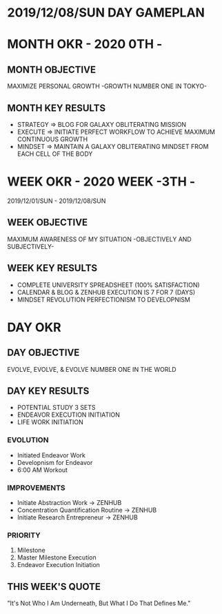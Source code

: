 # 2019/12/08/SUN DAY GAMEPLAN

# MONTH OKR - 2020 0TH -

## MONTH OBJECTIVE

MAXIMIZE PERSONAL GROWTH -GROWTH NUMBER ONE IN TOKYO-

## MONTH KEY RESULTS

- STRATEGY => BLOG FOR GALAXY OBLITERATING MISSION
- EXECUTE => INITIATE PERFECT WORKFLOW TO ACHIEVE MAXIMUM CONTINUOUS GROWTH
- MINDSET => MAINTAIN A GALAXY OBLITERATING MINDSET FROM EACH CELL OF THE BODY

# WEEK OKR - 2020 WEEK -3TH -

2019/12/01/SUN - 2019/12/08/SUN

## WEEK OBJECTIVE

MAXIMUM AWARENESS OF MY SITUATION -OBJECTIVELY AND SUBJECTIVELY-

## WEEK KEY RESULTS

- COMPLETE UNIVERSITY SPREADSHEET (100% SATISFACTION)
- CALENDAR & BLOG & ZENHUB EXECUTION IS 7 FOR 7 (DAYS)
- MINDSET REVOLUTION PERFECTIONISM TO DEVELOPNISM

# DAY OKR

## DAY OBJECTIVE

EVOLVE, EVOLVE, & EVOLVE NUMBER ONE IN THE WORLD

## DAY KEY RESULTS

- POTENTIAL STUDY 3 SETS
- ENDEAVOR EXECUTION INITIATION
- LIFE WORK INITIATION

### EVOLUTION

- Initiated Endeavor Work
- Developnism for Endeavor
- 6:00 AM Workout

### IMPROVEMENTS

- Initiate Abstraction Work -> ZENHUB
- Concentration Quantification Routine -> ZENHUB
- Initiate Research Entrepreneur -> ZENHUB

### PRIORITY

1. Milestone
2. Master Milestone Execution
3. Endeavor Execution Initiation

## THIS WEEK'S QUOTE

"It's Not Who I Am Underneath, But What I Do That Defines Me."
